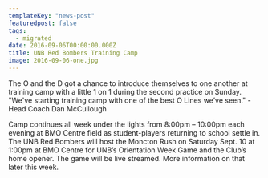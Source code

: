 ```yaml
---
templateKey: "news-post"
featuredpost: false
tags:
  - migrated
date: 2016-09-06T00:00:00.000Z
title: UNB Red Bombers Training Camp
image: 2016-09-06-one.jpg
---
```


The O and the D got a chance to introduce themselves to one another at training camp with a little 1 on 1 during the second practice on Sunday. "We've starting training camp with one of the best O Lines we’ve seen." -  Head Coach Dan McCullough

Camp continues all week under the lights from 8:00pm – 10:00pm each evening at BMO Centre field as student-players returning to school settle in. The UNB Red Bombers will host the Moncton Rush on Saturday Sept. 10 at 1:00pm at BMO Centre for UNB’s Orientation Week Game and the Club’s home opener. The game will be live streamed. More information on that later this week.
